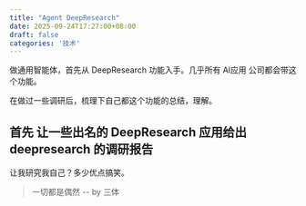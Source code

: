 ```yaml
---
title: "Agent DeepResearch"
date: 2025-09-24T17:27:00+08:00
draft: false
categories: '技术'
---
```

做通用智能体，首先从 DeepResearch 功能入手。几乎所有 AI应用 公司都会带这个功能。

在做过一些调研后，梳理下自己都这个功能的总结，理解。

## 首先 让一些出名的 DeepResearch 应用给出 deepresearch 的调研报告
让我研究我自己？多少优点搞笑。



> 一切都是偶然 -- by 三体
